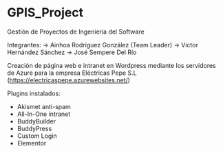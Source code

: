 # GPIS_Project

Gestión de Proyectos de Ingeniería del Software

Integrantes:
  -> Ainhoa Rodríguez González (Team Leader)
  -> Víctor Hernández Sánchez
  -> José Sempere Del Río

Creación de página web e intranet en Wordpress mediante los servidores de Azure para la empresa Eléctricas Pepe S.L (https://electricaspepe.azurewebsites.net/)

Plugins instalados:
  - Akismet anti-spam
  - All-In-One intranet
  - BuddyBuilder
  - BuddyPress
  - Custom Login
  - Elementor
